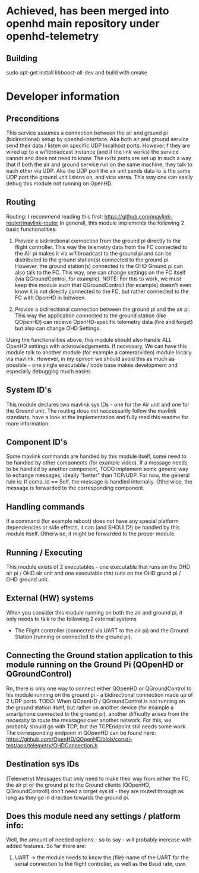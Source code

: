 # Achieved, has been merged into openhd main repository under openhd-telemetry

## Building
sudo apt-get install libboost-all-dev
and build with cmake

# Developer information

## Preconditions
This service assumes a connection between the air and ground pi (bidirectional) setup by openhd-interface.
Aka both air and ground service send their data / listen on specific UDP localhost ports. However,if they are
wired up to a wifibroadcast instance (and if the link works) the service cannot and does not need to know.
The rx/tx ports are set up in such a way that if both the air and ground service run on the same machine,
they talk to each other via UDP. Aka the UDP port the air unit sends data to is the same UDP port the ground unit listens on,
and vice versa. This way one can easily debug this module not running on OpenHD.

## Routing
Routing: I recommend reading this first: https://github.com/mavlink-router/mavlink-router
In generall, this module implements the following 2 basic functionalities:
1) Provide a bidirectional connection from the ground pi directly to the flight controller.
This way the telemetry data from the FC connected to the Air pi makes it via wifibroadcast to the ground pi
and can be distributed to the ground station(s) connected to the ground pi.
However, the ground station(s) connected to the OHD Ground pi can also talk to the FC. This way, one can change
settings on the FC itself (via QGroundControl, for example). NOTE: For this to work, we must keep this module such
that QGroundControll (for example) doesn't even know it is not directly connected to the FC, but rather connected
to the FC with OpenHD in between.

2) Provide a bidirectional connection between the ground pi and the air pi. This way the application connected to the
ground station (like QOpenHD) can receive OpenHD-specific telemetry data (fire and forget) but also can change OHD
Settings.

Using the functionalities above, this module should also handle ALL OpenHD settings with acknowledgements. If necessary,
We can have this module talk to another module (for example a camera/video) module locally via mavlink. However, in my opinion 
we should avoid this as much as possible - one single executable / code base makes development and especially 
debugging much easier.

## System ID's
This module declares two mavlink sys IDs - one for the Air unit and one for the Ground unit. The routing does not neccessarily follow the mavlink standarts,
have a look at the implementation and fully read this readme for more information.

## Component ID's
Some mavlink commands are handled by this module itself, some need to be handled by other components (for example video).
If a message needs to be handled by another component, TODO implement some generic way to echange messages, ideally "better" than TCP/UDP.
For now, the general rule is: If comp_id == Self, the message is handled internally.
Otherwise, the message is forwarded to the corresponding component.

## Handling commands
If a command (for example reboot) does not have any special platform dependencies or side effects, it can (and SHOULD!) be handled
by this module itself. Otherwise, it might be forwarded to the proper module.

## Running / Executing
This module exists of 2 executables - one executable that runs on the OHD air pi / OHD air unit and one executable that runs on the 
OHD grund pi / OHD ground unit.

## External (HW) systems
When you consider this module running on both the air and ground pi, it only needs to talk to the following 2 external systems
 - The Flight controller (connected via UART to the air pi) and the Ground Station (running or connected
to the ground pi). 
 
## Connecting the  Ground station application to this module running on the Ground Pi (QOpenHD or QGroundControl)
Rn, there is only one way to connect either QOpenHD or QGroundControl to his module running on the ground pi -
a bidirectional connection made up of 2 UDP ports.
TODO: When QOpenHD / QGroundControl is not running on the ground station itself, but rather on another device (for example a
smartphone connected to the ground pi), another difficulty arises from the necessity to route the messages over another
network. For this, we probably should go with TCP, but the TCPEndpoint still needs some work.
The corresponding endpoint in QOpenHD can be found here: https://github.com/OpenHD/QOpenHD/blob/consti-test/app/telemetry/OHDConnection.h

## Destination sys IDs
(Telemetry) Messages that only need to make their way from either the FC, the air pi or the ground pi 
to the Ground clients (QOpenHD, QGroundControll) don't need a target sys id - they are routed through
as long as they go in direction towards the ground pi.

## Does this module need any settings / platform info:
Well, the amount of needed options - so to say - will probably increase with added features.
So far there are:
1) UART -> the module needs to know the (file)-name of the UART for the serial connection to the flight controller,
   as well as the Baud rate, usw.

